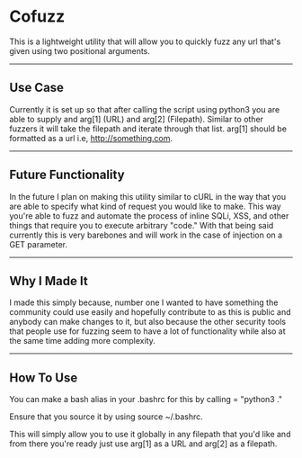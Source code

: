 # Cofuzz 

This is a lightweight utility that will allow you to quickly fuzz any url that's given using two positional arguments.

---

## Use Case

Currently it is set up so that after calling the script using python3 you are able to supply and arg[1] (URL) and arg[2] (Filepath). Similar to other fuzzers it will take the filepath
and iterate through that list. arg[1] should be formatted as a url i.e, http://something.com. 

---

## Future Functionality

In the future I plan on making this utility similar to cURL in the way that you are able to specify what kind of request you would like to make. This way you're able to
fuzz and automate the process of inline SQLi, XSS, and other things that require you to execute arbitrary "code." With that being said currently this is very barebones
and will work in the case of injection on a GET parameter. 

---

## Why I Made It

I made this simply because, number one I wanted to have something the community could use easily and hopefully contribute to as this is public and anybody can make changes
to it, but also because the other security tools that people use for fuzzing seem to have a lot of functionality while also at the same time adding more complexity.

---

## How To Use

You can make a bash alias in your .bashrc for this by calling <alias> = "python3 <filepath>."

Ensure that you source it by using source ~/.bashrc.

This will simply allow you to use it globally in any filepath that you'd like and from there you're ready just use arg[1] as a URL and arg[2] as a filepath.
